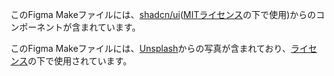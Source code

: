 このFigma Makeファイルには、[shadcn/ui](https://ui.shadcn.com/)([MITライセンス](https://github.com/shadcn-ui/ui/blob/main/LICENSE.md)の下で使用)からのコンポーネントが含まれています。

このFigma Makeファイルには、[Unsplash](https://unsplash.com)からの写真が含まれており、[ライセンス](https://unsplash.com/license)の下で使用されています。
